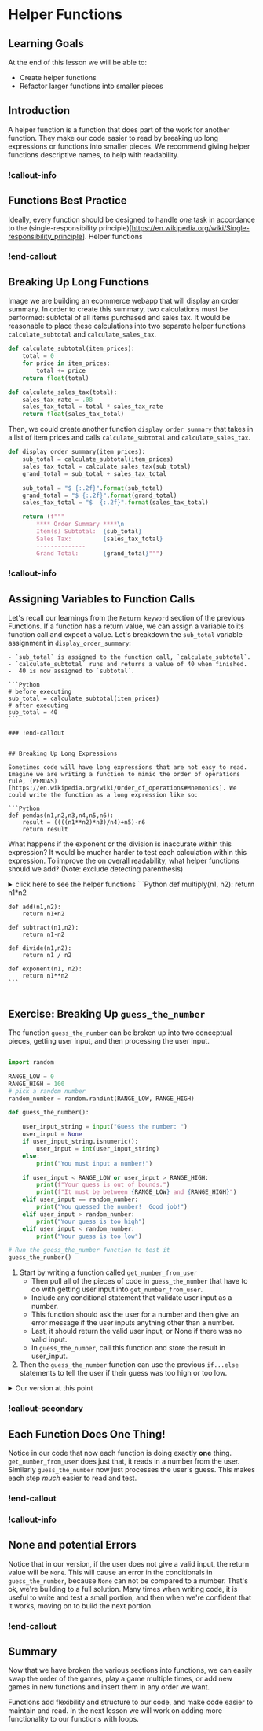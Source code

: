 # Helper Functions

## Learning Goals

At the end of this lesson we will be able to:

- Create helper functions
- Refactor larger functions into smaller pieces

## Introduction

A helper function is a function that does part of the work for another function. They make our code easier to read by breaking up long expressions or functions into smaller pieces. We recommend giving helper functions descriptive names, to help with readability.

### !callout-info

## Functions Best Practice

Ideally, every function should be designed to handle *one* task in accordance to the (single-responsibility principle)[https://en.wikipedia.org/wiki/Single-responsibility_principle]. Helper functions 

### !end-callout

## Breaking Up Long Functions

Image we are building an ecommerce webapp that will display an order summary. In order to create this summary, two calculations must be performed: subtotal of all items purchased and sales tax. It would be reasonable to place these calculations into two separate helper functions `calculate_subtotal` and `calculate_sales_tax`. 

```Python
def calculate_subtotal(item_prices):
    total = 0
    for price in item_prices:
        total += price
    return float(total)

def calculate_sales_tax(total):
    sales_tax_rate = .08
    sales_tax_total = total * sales_tax_rate
    return float(sales_tax_total)
```

Then, we could create another function `display_order_summary` that takes in a list of item prices and calls `calculate_subtotal` and `calculate_sales_tax`. 

```Python
def display_order_summary(item_prices):
    sub_total = calculate_subtotal(item_prices)
    sales_tax_total = calculate_sales_tax(sub_total) 
    grand_total = sub_total + sales_tax_total

    sub_total = "$ {:.2f}".format(sub_total)
    grand_total = "$ {:.2f}".format(grand_total)
    sales_tax_total = "$  {:.2f}".format(sales_tax_total)

    return (f"""
        **** Order Summary ****\n  
        Item(s) Subtotal:  {sub_total}
        Sales Tax:         {sales_tax_total}
        --------------
        Grand Total:       {grand_total}""") 
```

### !callout-info

## Assigning Variables to Function Calls

Let's recall our learnings from the `Return keyword` section of the previous Functions. If a function has a return value, we can assign a variable to its function call and expect a value. Let's breakdown the `sub_total` variable assignment in `display_order_summary`:

    - `sub_total` is assigned to the function call, `calculate_subtotal`.
    - `calculate_subtotal` runs and returns a value of 40 when finished.
    -  40 is now assigned to `subtotal`. 

    ```Python
    # before executing
    sub_total = calculate_subtotal(item_prices)
    # after executing 
    sub_total = 40 
    ```
```
### !end-callout


## Breaking Up Long Expressions 

Sometimes code will have long expressions that are not easy to read. Imagine we are writing a function to mimic the order of operations rule, (PEMDAS)[https://en.wikipedia.org/wiki/Order_of_operations#Mnemonics]. We could write the function as a long expression like so:

```Python
def pemdas(n1,n2,n3,n4,n5,n6):
    result = ((((n1**n2)*n3)/n4)+n5)-n6
    return result
```
What happens if the exponent or the division is inaccurate within this expression? It would be mucher harder to test each calculation within this expression. To improve the on overall readability, what helper functions should we add? (Note: exclude detecting parenthesis)

<details>
<summary>click here to see the helper functions
```Python
    def multiply(n1, n2):
        return n1*n2

    def add(n1,n2):
        return n1+n2

    def subtract(n1,n2):
        return n1-n2

    def divide(n1,n2):
        return n1 / n2

    def exponent(n1, n2):
        return n1**n2 
    ```
</summary>
</details>


## Exercise:  Breaking Up `guess_the_number`

The function `guess_the_number` can be broken up into two conceptual pieces, getting user input, and then processing the user input.  

```python

import random

RANGE_LOW = 0
RANGE_HIGH = 100
# pick a random number
random_number = random.randint(RANGE_LOW, RANGE_HIGH)

def guess_the_number():

    user_input_string = input("Guess the number: ")
    user_input = None
    if user_input_string.isnumeric():
        user_input = int(user_input_string)
    else:
        print("You must input a number!")

    if user_input < RANGE_LOW or user_input > RANGE_HIGH:
        print(f"Your guess is out of bounds.")
        print(f"It must be between {RANGE_LOW} and {RANGE_HIGH}")
    elif user_input == random_number:
        print("You guessed the number!  Good job!")
    elif user_input > random_number:
        print("Your guess is too high")
    elif user_input < random_number:
        print("Your guess is too low")

# Run the guess_the_number function to test it
guess_the_number()
```

1.  Start by writing a function called `get_number_from_user`
    * Then pull all of the pieces of code in `guess_the_number` that have to do with getting user input into `get_number_from_user`.  
    * Include any conditional statement that validate user input as a number.  
    * This function should ask the user for a number and then give an error message if the user inputs anything other than a number.  
    * Last, it should return the valid user input, or None if there was no valid input.  
    * In `guess_the_number`, call this function and store the result in user_input.
1.  Then the `guess_the_number` function can use the previous `if...else` statements to tell the user if their guess was too high or too low.
 
<details>
<summary> Our version at this point </summary>

```python

import random

RANGE_LOW = 0
RANGE_HIGH = 100
# pick a random number
random_number = random.randint(RANGE_LOW, RANGE_HIGH)

def guess_the_number():

    user_input = get_number_from_user()

    if user_input < RANGE_LOW or user_input > RANGE_HIGH:
        print(f"Your guess is out of bounds.")
        print(f"It must be between {RANGE_LOW} and {RANGE_HIGH}")
    elif user_input == random_number:
        print("You guessed the number!  Good job!")
    elif user_input > random_number:
        print("Your guess is too high")
    elif user_input < random_number:
        print("Your guess is too low")


def get_number_from_user():
    user_input_string = input("Guess the number: ")
    user_input = None
    if user_input_string.isnumeric():
        user_input = int(user_input_string)
    else:
        print("You must input a number!")

    return user_input

# Run the guess_the_number function to test it
guess_the_number()
```
</details>

<!-- available callout types: info, success, warning, danger, secondary  -->
### !callout-secondary

## Each Function Does **One** Thing!

Notice in our code that now each function is doing exactly **one** thing.  `get_number_from_user` does just that, it reads in a number from the user.  Similarly `guess_the_number` now just processes the user's guess.  This makes each step *much* easier to read and test.

### !end-callout

### !callout-info

## None and potential Errors

Notice that in our version, if the user does not give a valid input, the return value will be `None`.  This will cause an error in the conditionals in `guess_the_number`, because `None` can not be compared to a number.  That's ok, we're building to a full solution.  Many times when writing code, it is useful to write and test a small portion, and then when we're confident that it works, moving on to build the next portion.

### !end-callout



<!-- ======================= END CHALLENGE ======================= -->
## Summary

Now that we have broken the various sections into functions, we can easily swap the order of the games, play a game multiple times, or add new games in new functions and insert them in any order we want.  

Functions add flexibility and structure to our code, and make code easier to maintain and read.  In the next lesson we will work on adding more functionality to our functions with loops. 